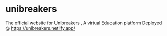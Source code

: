 # unibreakers
The official website for Unibreakers , A virtual Education platform
Deployed @  https://unibreakers.netlify.app/
